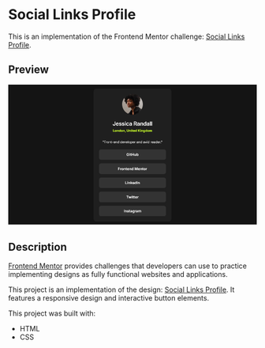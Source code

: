 # Social Links Profile

This is an implementation of the Frontend Mentor challenge: [Social Links Profile](https://www.frontendmentor.io/challenges/social-links-profile-UG32l9m6dQ).

## Preview

<img src="./challenge/finished-screenshot.png" alt="Social Links Profile finished project screenshot." />

## Description

[Frontend Mentor](https://www.frontendmentor.io/) provides challenges that developers can use to practice implementing designs as fully functional websites and applications.

This project is an implementation of the design: [Social Links Profile](https://www.frontendmentor.io/challenges/social-links-profile-UG32l9m6dQ). It features a responsive design and interactive button elements.

This project was built with:

- HTML
- CSS
